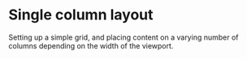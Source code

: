 # Single column layout

Setting up a simple grid, and placing content on a varying number of columns depending on the width of the viewport.
